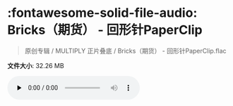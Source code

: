 # :fontawesome-solid-file-audio: Bricks（期货） - 回形针PaperClip

> 原创专辑 / MULTIPLY 正片叠底 / Bricks（期货） - 回形针PaperClip.flac

**文件大小**: 32.26 MB

<audio preload="none" controls><source src="https://file.hsyhx.top/原创专辑/MULTIPLY_正片叠底/Bricks（期货） - 回形针PaperClip.flac" type="audio/mpeg">您的浏览器不支持此音频格式</audio>